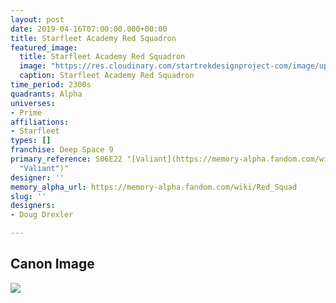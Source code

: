 ```yaml
---
layout: post
date: 2019-04-16T07:00:00.000+00:00
title: Starfleet Academy Red Squadron
featured_image:
  title: Starfleet Academy Red Squadron
  image: "https://res.cloudinary.com/startrekdesignproject-com/image/upload/v1555450596/RedSquadron.png"
  caption: Starfleet Academy Red Squadron
time_period: 2300s
quadrants: Alpha
universes:
- Prime
affiliations:
- Starfleet
types: []
franchise: Deep Space 9
primary_reference: S06E22 "[Valiant](https://memory-alpha.fandom.com/wiki/Valiant
  "Valiant")"
designer: ''
memory_alpha_url: https://memory-alpha.fandom.com/wiki/Red_Squad
slug: ''
designers:
- Doug Drexler

---
```

## Canon Image

![](https://res.cloudinary.com/startrekdesignproject-com/image/upload/v1555450596/RedSquadron1.jpg)